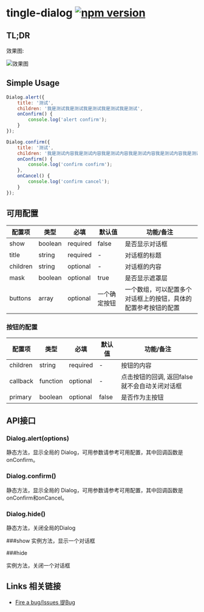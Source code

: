 # tingle-dialog [![npm version](https://badge.fury.io/js/tingle-dialog.svg)](http://badge.fury.io/js/tingle-dialog)


## TL;DR


效果图:

![效果图](https://gtms02.alicdn.com/tps/i2/TB1u7edIVXXXXaAXXXXHStn1XXX-396-555.png_200x200.jpg)


## Simple Usage
```javascript
Dialog.alert({
	title: '测试',
	children: '我是测试我是测试我是测试我是测试我是测试',
	onConfirm() {
    	console.log('alert confirm');
	}
});

Dialog.confirm({
	title: '测试',
	children: '我是测试内容我是测试内容我是测试内容我是测试内容我是测试内容我是测试内容我是',
	onConfirm() {
	    console.log('confirm confirm');
	},
	onCancel() {
	    console.log('confirm cancel');
	}
});
```

## 可用配置

| 配置项 | 类型 | 必填 | 默认值 | 功能/备注 |
|---|---|----|---|----|
|show| boolean | required|false|是否显示对话框|
|title| string | required|-|对话框的标题|
|children| string |optional|-|对话框的内容|
|mask| boolean | optional |true|是否显示遮罩层|
|buttons| array | optional |一个确定按钮|一个数组，可以配置多个对话框上的按钮，具体的配置参考按钮的配置|

### 按钮的配置
| 配置项 | 类型 | 必填 | 默认值 | 功能/备注 |
|---|---|----|---|----|
|children| string | required |-|按钮的内容|
|callback| function |optional |-|点击按钮的回调, 返回false就不会自动关闭对话框|
|primary| boolean | optional |false|是否作为主按钮|
## API接口

### Dialog.alert(options)

静态方法，显示全局的 Dialog，可用参数请参考可用配置，其中回调函数是onConfirm。

### Dialog.confirm()

静态方法，显示全局的 Dialog，可用参数请参考可用配置，其中回调函数是onConfirm和onCancel。

### Dialog.hide()

静态方法，关闭全局的Dialog

###show
实例方法，显示一个对话框

###hide

实例方法，关闭一个对话框

## Links 相关链接

- [Fire a bug/Issues 提Bug](http://github.com/tinglejs/tingle-dialog/issues)
